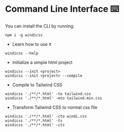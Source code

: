 # Command Line Interface ⌨️

You can install the CLI by running:

```
npm i -g windicss
```

- Learn how to use it
```
windicss --help
```
- Initialize a simple html project
```
windicss --init <project>
windicss --init <project> --compile
```
- Compile to Tailwind CSS
```
windicss './**/*.html' -to tailwind.css
windicss './**/*.html' -mto tailwind.min.css
```
- Transform Tailwind CSS to normal css file
```
windicss './**/*.html' -cto windi.css
windicss './**/*.html' -ts
windicss './**/*.html' -cts
```

